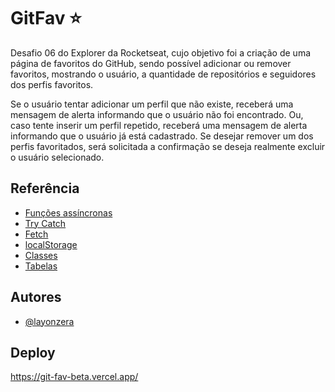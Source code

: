 # GitFav ⭐

Desafio 06 do Explorer da Rocketseat, cujo objetivo foi a criação de uma página de favoritos do GitHub, sendo possível adicionar ou remover favoritos, mostrando o usuário, a quantidade de repositórios e seguidores dos perfis favoritos.

Se o usuário tentar adicionar um perfil que não existe, receberá uma mensagem de alerta informando que o usuário não foi encontrado. Ou, caso tente inserir um perfil repetido, receberá uma mensagem de alerta informando que o usuário já está cadastrado. Se desejar remover um dos perfis favoritados, será solicitada a confirmação se deseja realmente excluir o usuário selecionado.

## Referência

- [Funções assíncronas](https://developer.mozilla.org/pt-BR/docs/Web/JavaScript/Reference/Statements/async_function)
- [Try Catch](https://developer.mozilla.org/en-US/docs/Web/JavaScript/Reference/Statements/try...catch)
- [Fetch](https://developer.mozilla.org/en-US/docs/Web/API/Fetch_API/Using_Fetch)
- [localStorage](https://developer.mozilla.org/pt-BR/docs/Web/API/Window/localStorage)
- [Classes](https://developer.mozilla.org/en-US/docs/Web/JavaScript/Reference/Classes)
- [Tabelas](https://developer.mozilla.org/pt-BR/docs/Web/HTML/Element/table)

## Autores

- [@layonzera](https://www.github.com/Layonzera)

## Deploy

https://git-fav-beta.vercel.app/
